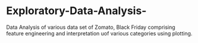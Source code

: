 # Exploratory-Data-Analysis-
Data Analysis of various data set of Zomato, Black Friday comprising feature engineering and interpretation uof various categories using plotting. 
